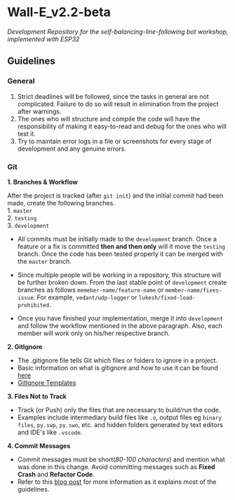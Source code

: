 # Wall-E_v2.2-beta

*Development Repository for the self-balancing-line-following bot workshop, implemented with ESP32*

## Guidelines

### General

1) Strict deadlines will be followed, since the tasks in general are not complicated. Failure to do so will result in elimination from the project after warnings.
2) The ones who will structure and compile the code will have the responsibility of making it easy-to-read and debug for the ones who will test it.
3) Try to maintain error logs in a file or screenshots for every stage of development and any genuine errors.

### Git

**1. Branches & Workflow**

After the project is tracked (after `git init`) and the initial commit had been made, create the following branches.        
    1. `master`     
    2. `testing`        
    3. `development`        

* All commits must be initially made to the `development` branch. Once a feature or a fix is committed **then and then only** will it move the `testing` branch. Once the code has been tested properly it can be merged with the `master` branch.

* Since multiple people will be working in a repository, this structure will be further broken down. From the last stable point of `development` create branches as follows `memeber-name/feature-name` or `member-name/fixes-issue`. For example, `vedant/udp-logger` or `lukesh/fixed-load-prohibited`. 

* Once you have finished your implementation, merge it into `development` and follow the workflow mentioned in the above paragraph. Also, each member will work only on his/her respective branch.

**2. GitIgnore**
* The .gitignore file tells Git which files or folders to ignore in a project.
* Basic information on what is gitignore and how to use it can be found [here](https://www.freecodecamp.org/news/gitignore-what-is-it-and-how-to-add-to-repo/)
* [GitIgnore Templates](https://github.com/github/gitignore)

**3. Files Not to Track**
* Track (or Push) only the files that are necessary to build/run the code.
* Examples include intermediary build files like `.o`\, output files eg `binary files`, `py.swp`, `py.swo`, etc. and hidden folders generated by text editors and IDE's like `.vscode`.

**4. Commit Messages**
* Commit messages must be short(*80-100 characters*) and mention what was done in this change. Avoid committing messages such as **Fixed Crash** and **Refactor Code**.
* Refer to this [blog post](https://chris.beams.io/posts/git-commit/) for more information as it explains most of the guidelines.


